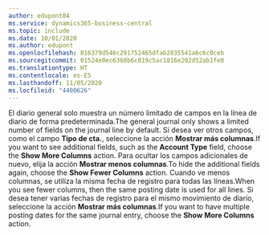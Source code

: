 ```yaml
---
author: edupont04
ms.service: dynamics365-business-central
ms.topic: include
ms.date: 10/01/2020
ms.author: edupont
ms.openlocfilehash: 816379d546c291752465dfab2835541a6c6c0ceb
ms.sourcegitcommit: 01524e0ec6368b6c019c5ac1816e202d52ab1fe0
ms.translationtype: HT
ms.contentlocale: es-ES
ms.lasthandoff: 11/05/2020
ms.locfileid: "4400626"
---
```

<span data-ttu-id="450b4-101">El diario general solo muestra un número limitado de campos en la línea de diario de forma predeterminada.</span><span class="sxs-lookup"><span data-stu-id="450b4-101">The general journal only shows a limited number of fields on the journal line by default.</span></span> <span data-ttu-id="450b4-102">Si desea ver otros campos, como el campo **Tipo de cta.**, seleccione la acción **Mostrar más columnas**.</span><span class="sxs-lookup"><span data-stu-id="450b4-102">If you want to see additional fields, such as the **Account Type** field, choose the **Show More Columns** action.</span></span> <span data-ttu-id="450b4-103">Para ocultar los campos adicionales de nuevo, elija la acción **Mostrar menos columnas**.</span><span class="sxs-lookup"><span data-stu-id="450b4-103">To hide the additional fields again, choose the **Show Fewer Columns** action.</span></span> <span data-ttu-id="450b4-104">Cuando ve menos columnas, se utiliza la misma fecha de registro para todas las líneas.</span><span class="sxs-lookup"><span data-stu-id="450b4-104">When you see fewer columns, then the same posting date is used for all lines.</span></span> <span data-ttu-id="450b4-105">Si desea tener varias fechas de registro para el mismo movimiento de diario, seleccione la acción **Mostrar más columnas**.</span><span class="sxs-lookup"><span data-stu-id="450b4-105">If you want to have multiple posting dates for the same journal entry, choose the **Show More Columns** action.</span></span>
